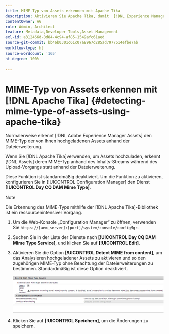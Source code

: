 ```yaml
---
title: MIME-Typ von Assets erkennen mit Apache Tika
description: Aktivieren Sie Apache Tika, damit  [!DNL Experience Manager Assets]  beim Upload-Vorgang den MIME-Typ von Assets aus dem Inhalts-Stream anstelle der Dateierweiterung erkennen kann.
contentOwner: AG
role: Admin, Architect
feature: Metadata,Developer Tools,Asset Management
exl-id: a312466d-8d84-4c94-af85-1549afc61aed
source-git-commit: bb46b0301c61c07a8967d285ad7977514efbe7ab
workflow-type: ht
source-wordcount: '165'
ht-degree: 100%

---
```


# MIME-Typ von Assets erkennen mit [!DNL Apache Tika] {#detecting-mime-type-of-assets-using-apache-tika}

Normalerweise erkennt [!DNL Adobe Experience Manager Assets] den MIME-Typ der von Ihnen hochgeladenen Assets anhand der Dateierweiterung.

Wenn Sie [!DNL Apache Tika]verwenden, um Assets hochzuladen, erkennt [!DNL Assets] deren MIME-Typ anhand des Inhalts-Streams während des Upload-Vorgangs statt anhand der Dateierweiterung. 

Diese Funktion ist standardmäßig deaktiviert.  Um die Funktion zu aktivieren, konfigurieren Sie in [!UICONTROL Configuration Manager] den Dienst **[!UICONTROL Day CQ DAM Mime Type]**.

>[!NOTE]
>
>Die Erkennung des MIME-Typs mithilfe der [!DNL Apache Tika]-Bibliothek ist ein ressourcenintensiver Vorgang. 

1. Um die Web-Konsole „Configuration Manager“ zu öffnen, verwenden Sie `https://[aem_server]:[port]/system/console/configMgr`.

1. Suchen Sie in der Liste der Dienste nach **[!UICONTROL Day CQ DAM Mime Type Service]**, und klicken Sie auf **[!UICONTROL Edit]**.

1. Aktivieren Sie die Option **[!UICONTROL Detect MIME from content]**, um das Analysieren hochgeladener Assets zu aktivieren und so den zugehörigen MIME-Typ ohne Beachtung der Dateierweiterungen zu bestimmen. Standardmäßig ist diese Option deaktiviert. 

   ![chlimage_1-333](assets/chlimage_1-333.png)

1. Klicken Sie auf **[!UICONTROL Speichern]**, um die Änderungen zu speichern.
